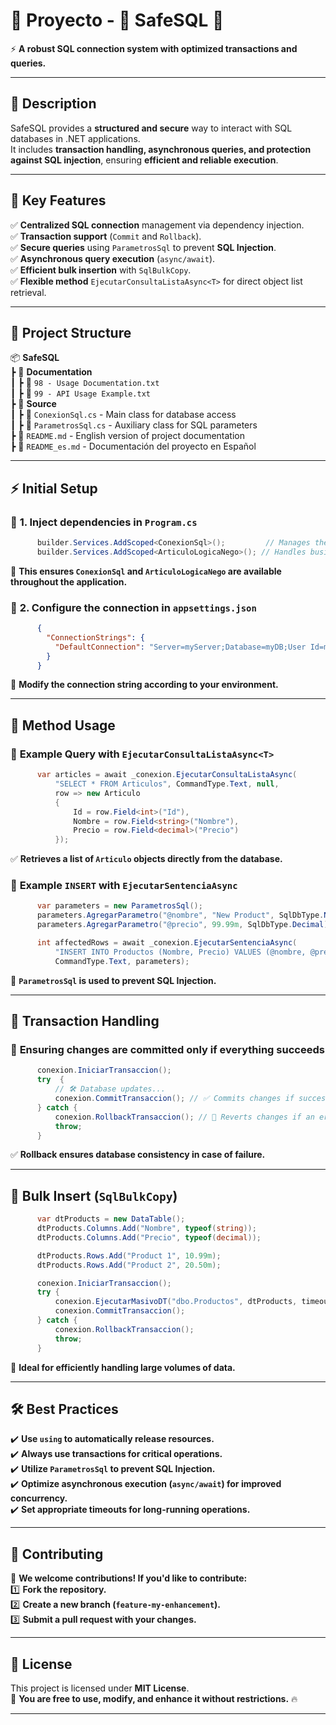 # 🔹 Proyecto - 🔐 SafeSQL 🔹  
⚡ **A robust SQL connection system with optimized transactions and queries.**  

---

## 📌 **Description**  
SafeSQL provides a **structured and secure** way to interact with SQL databases in .NET applications.  
It includes **transaction handling, asynchronous queries, and protection against SQL injection**, ensuring **efficient and reliable execution**.  

---

## 🚀 **Key Features**  
✅ **Centralized SQL connection** management via dependency injection.  
✅ **Transaction support** (`Commit` and `Rollback`).  
✅ **Secure queries** using `ParametrosSql` to prevent **SQL Injection**.  
✅ **Asynchronous query execution** (`async/await`).  
✅ **Efficient bulk insertion** with `SqlBulkCopy`.  
✅ **Flexible method** `EjecutarConsultaListaAsync<T>` for direct object list retrieval.  

---

## 📂 **Project Structure**  
📦 **SafeSQL**  
 ┣ 📂 **Documentation**  
 ┃ ┣ 📜 `98 - Usage Documentation.txt`  
 ┃ ┣ 📜 `99 - API Usage Example.txt`  
 ┣ 📂 **Source**  
 ┃ ┣ 📜 `ConexionSql.cs` - Main class for database access  
 ┃ ┣ 📜 `ParametrosSql.cs` - Auxiliary class for SQL parameters  
 ┣ 📜 `README.md` - English version of project documentation  
 ┣ 📜 `README_es.md` - Documentación del proyecto en Español

---

## ⚡ **Initial Setup**  
### 🔹 **1. Inject dependencies in `Program.cs`**  
```csharp
      builder.Services.AddScoped<ConexionSql>();         // Manages the database connection  
      builder.Services.AddScoped<ArticuloLogicaNego>(); // Handles business logic  
```  
📌 **This ensures `ConexionSql` and `ArticuloLogicaNego` are available throughout the application.**  

### 🔹 **2. Configure the connection in `appsettings.json`**  
```json  
      {
        "ConnectionStrings": {
          "DefaultConnection": "Server=myServer;Database=myDB;User Id=myUser;Password=myPassword;"
        }
      }  
```  
📌 **Modify the connection string according to your environment.**  

---

## 📌 **Method Usage**  
### 🔹 **Example Query with `EjecutarConsultaListaAsync<T>`**  
```csharp  
      var articles = await _conexion.EjecutarConsultaListaAsync(  
          "SELECT * FROM Articulos", CommandType.Text, null,  
          row => new Articulo  
          {  
              Id = row.Field<int>("Id"),  
              Nombre = row.Field<string>("Nombre"),  
              Precio = row.Field<decimal>("Precio")  
          });  
```  
✅ **Retrieves a list of `Articulo` objects directly from the database.**  

### 🔹 **Example `INSERT` with `EjecutarSentenciaAsync`**  
```csharp  
      var parameters = new ParametrosSql();  
      parameters.AgregarParametro("@nombre", "New Product", SqlDbType.NVarChar);  
      parameters.AgregarParametro("@precio", 99.99m, SqlDbType.Decimal);  

      int affectedRows = await _conexion.EjecutarSentenciaAsync(  
          "INSERT INTO Productos (Nombre, Precio) VALUES (@nombre, @precio)",  
          CommandType.Text, parameters);  
```  
📌 **`ParametrosSql` is used to prevent SQL Injection.**  

---

## 🔄 **Transaction Handling**  
### 📌 **Ensuring changes are committed only if everything succeeds**  
```csharp  
      conexion.IniciarTransaccion();  
      try  {  
          // 🛠️ Database updates...  
          conexion.CommitTransaccion(); // ✅ Commits changes if successful  
      } catch {  
          conexion.RollbackTransaccion(); // 🔄 Reverts changes if an error occurs  
          throw;  
      }  
```  
✅ **Rollback ensures database consistency in case of failure.**  

---

## 📌 **Bulk Insert (`SqlBulkCopy`)**  
```csharp  
      var dtProducts = new DataTable();  
      dtProducts.Columns.Add("Nombre", typeof(string));  
      dtProducts.Columns.Add("Precio", typeof(decimal));  

      dtProducts.Rows.Add("Product 1", 10.99m);  
      dtProducts.Rows.Add("Product 2", 20.50m);  

      conexion.IniciarTransaccion();  
      try {  
          conexion.EjecutarMasivoDT("dbo.Productos", dtProducts, timeout: 120, opciones: SqlBulkCopyOptions.TableLock);  
          conexion.CommitTransaccion();  
      } catch {  
          conexion.RollbackTransaccion();  
          throw;  
      }  
```  
📌 **Ideal for efficiently handling large volumes of data.**  

---

## 🛠 **Best Practices**  
✔️ **Use `using` to automatically release resources.**  
✔️ **Always use transactions for critical operations.**  
✔️ **Utilize `ParametrosSql` to prevent SQL Injection.**  
✔️ **Optimize asynchronous execution (`async/await`) for improved concurrency.**  
✔️ **Set appropriate timeouts for long-running operations.**  

---

## 📢 **Contributing**  
🎯 **We welcome contributions! If you'd like to contribute:**  
1️⃣ **Fork the repository.**  
2️⃣ **Create a new branch (`feature-my-enhancement`).**  
3️⃣ **Submit a pull request with your changes.**  

---

## 📜 **License**  
This project is licensed under **MIT License**.  
📌 **You are free to use, modify, and enhance it without restrictions.** 🔥  

---
